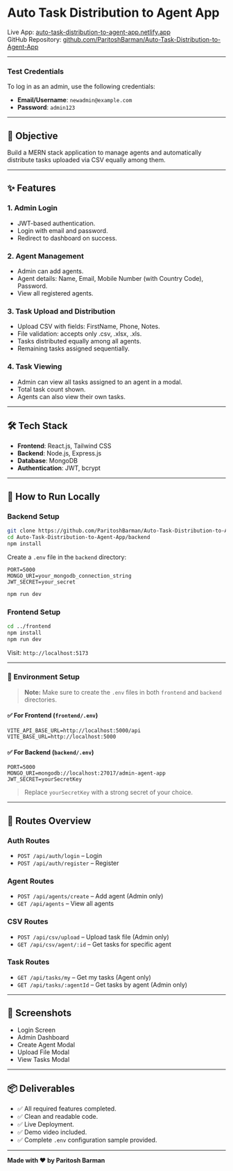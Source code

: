 # Auto Task Distribution to Agent App

Live App: [auto-task-distribution-to-agent-app.netlify.app](https://auto-task-distribution-to-agent-app.netlify.app/)  
GitHub Repository: [github.com/ParitoshBarman/Auto-Task-Distribution-to-Agent-App](https://github.com/ParitoshBarman/Auto-Task-Distribution-to-Agent-App)

---
### Test Credentials

To log in as an admin, use the following credentials:

- **Email/Username**: `newadmin@example.com`
- **Password**: `admin123`

---

## 🧠 Objective

Build a MERN stack application to manage agents and automatically distribute tasks uploaded via CSV equally among them.

---

## ✨ Features

### 1. Admin Login
- JWT-based authentication.
- Login with email and password.
- Redirect to dashboard on success.

### 2. Agent Management
- Admin can add agents.
- Agent details: Name, Email, Mobile Number (with Country Code), Password.
- View all registered agents.

### 3. Task Upload and Distribution
- Upload CSV with fields: FirstName, Phone, Notes.
- File validation: accepts only .csv, .xlsx, .xls.
- Tasks distributed equally among all agents.
- Remaining tasks assigned sequentially.

### 4. Task Viewing
- Admin can view all tasks assigned to an agent in a modal.
- Total task count shown.
- Agents can also view their own tasks.

---

## 🛠️ Tech Stack

- **Frontend**: React.js, Tailwind CSS
- **Backend**: Node.js, Express.js
- **Database**: MongoDB
- **Authentication**: JWT, bcrypt

---

## 🧪 How to Run Locally

### Backend Setup

```bash
git clone https://github.com/ParitoshBarman/Auto-Task-Distribution-to-Agent-App.git
cd Auto-Task-Distribution-to-Agent-App/backend
npm install
```
Create a `.env` file in the `backend` directory:

```
PORT=5000
MONGO_URI=your_mongodb_connection_string
JWT_SECRET=your_secret
```

```bash
npm run dev
```

### Frontend Setup

```bash
cd ../frontend
npm install
npm run dev
```

Visit: `http://localhost:5173`

---

### 🔧 Environment Setup

> **Note:** Make sure to create the `.env` files in both `frontend` and `backend` directories.

#### ✅ For Frontend (`frontend/.env`)
```env
VITE_API_BASE_URL=http://localhost:5000/api
VITE_BASE_URL=http://localhost:5000
```

#### ✅ For Backend (`backend/.env`)
```env
PORT=5000
MONGO_URI=mongodb://localhost:27017/admin-agent-app
JWT_SECRET=yourSecretKey
```

> Replace `yourSecretKey` with a strong secret of your choice.

---

## 🚀 Routes Overview

### Auth Routes
- `POST /api/auth/login` – Login
- `POST /api/auth/register` – Register

### Agent Routes
- `POST /api/agents/create` – Add agent (Admin only)
- `GET /api/agents` – View all agents

### CSV Routes
- `POST /api/csv/upload` – Upload task file (Admin only)
- `GET /api/csv/agent/:id` – Get tasks for specific agent

### Task Routes
- `GET /api/tasks/my` – Get my tasks (Agent only)
- `GET /api/tasks/:agentId` – Get tasks by agent (Admin only)

---

## 📸 Screenshots

- Login Screen
- Admin Dashboard
- Create Agent Modal
- Upload File Modal
- View Tasks Modal

---

## 📦 Deliverables

- ✅ All required features completed.
- ✅ Clean and readable code.
- ✅ Live Deployment.
- ✅ Demo video included.
- ✅ Complete `.env` configuration sample provided.


---

**Made with ❤️ by Paritosh Barman**